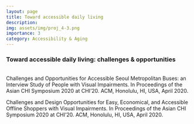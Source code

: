 ```yaml
---
layout: page
title: Toward accessible daily living
description:
img: assets/img/proj_4-3.png
importance: 3
category: Accessibility & Aging
---
```


<h3>Toward accessible daily living: challenges & opportunities</h3>
<br>
Challenges and Opportunities for Accessible Seoul Metropolitan Buses: an Interview Study of People with Visual Impairments. In Proceedings of the Asian CHI Symposium 2020 at CHI’20. ACM, Honolulu, HI, USA, April 2020.

Challenges and Design Opportunities for Easy, Economical, and Accessible Offline Shoppers with Visual Impairments. In Proceedings of the Asian CHI Symposium 2020 at CHI’20. ACM, Honolulu, HI, USA, April 2020.
